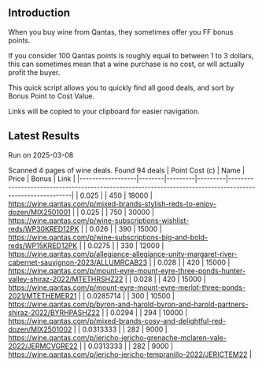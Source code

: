 ## Introduction

When you buy wine from Qantas, they sometimes offer you FF bonus points. 

If you consider 100 Qantas points is roughly equal to between 1 to 3 dollars, this can sometimes mean that a wine purchase is no cost, or will actually profit the buyer.

This quick script allows you to quickly find all good deals, and sort by Bonus Point to Cost Value.

Links will be copied to your clipboard for easier navigation.

## Latest Results

Run on 2025-03-08

Scanned 4 pages of wine deals.
Found 94 deals
|   Point Cost (c) | Name   |   Price |   Bonus | Link                                                                                                     |
|------------------|--------|---------|---------|----------------------------------------------------------------------------------------------------------|
|        0.025     |        |     450 |   18000 | https://wine.qantas.com/p/mixed-brands-stylish-reds-to-enjoy-dozen/MIX2501001                            |
|        0.025     |        |     750 |   30000 | https://wine.qantas.com/p/wine-subscriptions-wishlist-reds/WP30KRED12PK                                  |
|        0.026     |        |     390 |   15000 | https://wine.qantas.com/p/wine-subscriptions-big-and-bold-reds/WP15KRED12PK                              |
|        0.0275    |        |     330 |   12000 | https://wine.qantas.com/p/allegiance-allegiance-unity-margaret-river-cabernet-sauvignon-2023/ALLUMRCAB23 |
|        0.028     |        |     420 |   15000 | https://wine.qantas.com/p/mount-eyre-mount-eyre-three-ponds-hunter-valley-shiraz-2022/MTETHRSHZ22        |
|        0.028     |        |     420 |   15000 | https://wine.qantas.com/p/mount-eyre-mount-eyre-merlot-three-ponds-2021/MTETHEMER21                      |
|        0.0285714 |        |     300 |   10500 | https://wine.qantas.com/p/byron-and-harold-byron-and-harold-partners-shiraz-2022/BYRHPASHZ22             |
|        0.0294    |        |     294 |   10000 | https://wine.qantas.com/p/mixed-brands-cosy-and-delightful-red-dozen/MIX2501002                          |
|        0.0313333 |        |     282 |    9000 | https://wine.qantas.com/p/jericho-jericho-grenache-mclaren-vale-2022/JERMCVGRE22                         |
|        0.0313333 |        |     282 |    9000 | https://wine.qantas.com/p/jericho-jericho-tempranillo-2022/JERICTEM22                                    |

